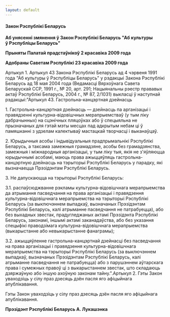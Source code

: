 ```yaml
---
layout: default
---
```


#### Закон Рэспублікі Беларусь

**Аб унясенні змянення ў Закон Рэспублікі Беларусь "Аб культуры  
ў Рэспубліцы Беларусь"**

**Прыняты Палатай прадстаўнікоў 2 красавіка 2009 года**

**Адобраны Саветам Рэспублікі 23 красавіка 2009 года**

Артыкул 1. Артыкул 43 Закона Рэспублікі Беларусь ад 4 чэрвеня 1991 года
"Аб культуры ў Рэспубліцы Беларусь" у рэдакцыі Закона Рэспублікі
Беларусь ад 18 мая 2004 года (Ведамасці Вярхоўнага Савета
Беларускай ССР, 1991 г., № 20, арт. 291; Нацыянальны рэестр
прававых актаў Рэспублікі Беларусь, 2004 г., № 87, 2/1031)
выкласці ў наступнай рэдакцыі:"Артыкул 43. Гастрольна-канцэртная
дзейнасць

1\. Гастрольна-канцэртная дзейнасць — дзейнасць па арганізацыі і
правядзенні культурна-відовішчных мерапрыемстваў (у тым ліку
дабрачынных) на сцэнічных пляцоўках або ў спецыяльна не прызначаных
для гэтай мэты месцах пад адкрытым небам ці ў памяшканні з удзелам
калектываў мастацкай творчасці і выканаўцаў.

2\. Юрыдычныя асобы і індывідуальныя прадпрымальнікі Рэспублікі
Беларусь, а таксама замежныя грамадзяне, асобы без
грамадзянства, замежныя і міжнародныя арганізацыі, у тым
ліку тыя, якія не з'яўляюцца юрыдычнымі асобамі, маюць права
ажыццяўляць гастрольна-канцэртную дзейнасць на тэрыторыі
Рэспублікі Беларусь у парадку, які вызначаецца Прэзідэнтам
Рэспублікі Беларусь.

3\. Не дапускаюцца на тэрыторыі Рэспублікі Беларусь:

3.1. распаўсюджванне рэкламы культурна-відовішчнага мерапрыемства да
атрымання пасведчання на права арганізацыі і правядзення
культурна-відовішчнага мерапрыемства на тэрыторыі Рэспублікі
Беларусь (за выключэннем выпадкаў, вызначаных Прэзідэнтам Рэспублікі
Беларусь, калі атрыманне пасведчання не патрабуецца), або без
выхадных звестак, прадугледжаных актамі Прэзідэнта Рэспублікі
Беларусь, законамі, іншымі актамі заканадаўства, або без указання
спецыфікі праводзімага культурна-відовішчнага мерапрыемства
(выкарыстанне або невыкарыстанне фанаграмы);

3.2. ажыццяўленне гастрольна-канцэртнай дзейнасці без пасведчання на
права арганізацыі і правядзення культурна-відовішчнага мерапрыемства
на тэрыторыі Рэспублікі Беларусь (за выключэннем выпадкаў, вызначаных
Прэзідэнтам Рэспублікі Беларусь, калі атрыманне пасведчання не
патрабуецца) або з парушэннем аўтарскага права і сумежных правоў
ці з выкарыстаннем звестак, што складаюць дзяржаўную або іншую ахоўную
законам тайну.".Артыкул 2. Гэты Закон уваходзіць у сілу праз дзесяць
дзён пасля яго афіцыйнага апублікавання.

Гэты Закон уваходзіць у сілу праз дзесяць дзён пасля яго афіцыйнага
апублікавання.

**Прэзідэнт Рэспублікі Беларусь А. Лукашэнка**
